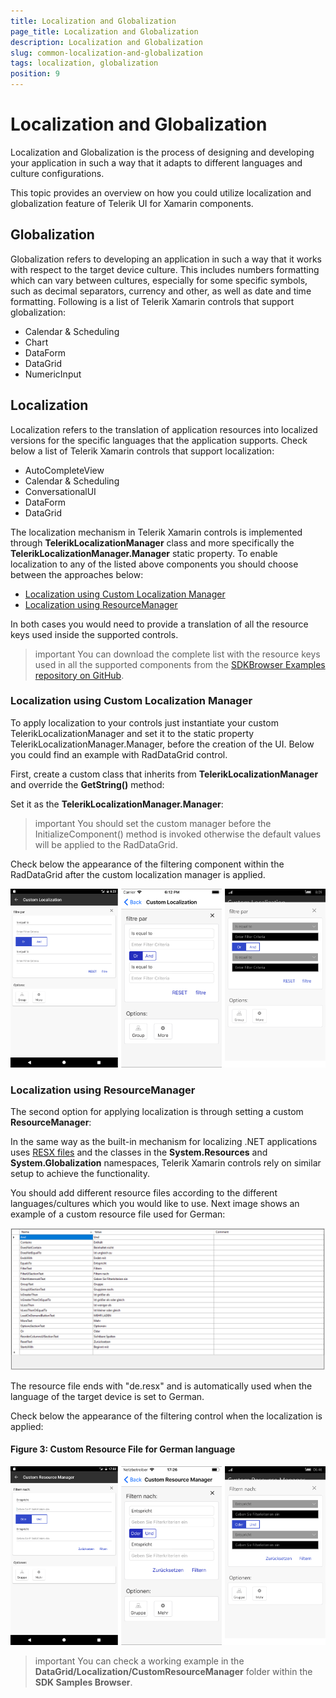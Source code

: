 ```yaml
---
title: Localization and Globalization
page_title: Localization and Globalization
description: Localization and Globalization
slug: common-localization-and-globalization
tags: localization, globalization
position: 9
---
```


# Localization and Globalization

Localization and Globalization is the process of designing and developing your application in such a way that it adapts to different languages and culture configurations. 

This topic provides an overview on how you could utilize localization and globalization feature of Telerik UI for Xamarin components.

## Globalization

Globalization refers to developing an application in such a way that it works with respect to the target device culture. This includes numbers formatting which can vary between cultures, especially for some specific symbols, such as decimal separators, currency and other, as well as date and time formatting. Following is a list of Telerik Xamarin controls that support globalization:

* Calendar &amp; Scheduling
* Chart
* DataForm
* DataGrid
* NumericInput

## Localization

Localization refers to the translation of application resources into localized versions for the specific languages that the application supports. Check below a list of Telerik Xamarin controls that support localization:

* AutoCompleteView
* Calendar &amp; Scheduling
* ConversationalUI
* DataForm
* DataGrid

The localization mechanism in Telerik Xamarin controls is implemented through **TelerikLocalizationManager** class and more specifically the **TelerikLocalizationManager.Manager** static property. To enable localization to any of the listed above components you should choose between the approaches below:

* [Localization using Custom Localization Manager](#localization-using-custom-localization-manager)
* [Localization using ResourceManager](#localization-using-resourcemanager)

In both cases you would need to provide a translation of all the resource keys used inside the supported controls.

>important You can download the complete list with the resource keys used in all the supported components from the [SDKBrowser Examples repository on GitHub](https://github.com/telerik/xamarin-forms-sdk/tree/master/XamarinSDK/SDKBrowser/SDKBrowser/LocalizationResources). 

### Localization using Custom Localization Manager

To apply localization to your controls just instantiate your custom TelerikLocalizationManager and set it to the static property TelerikLocalizationManager.Manager, before the creation of the UI. Below you could find an example with RadDataGrid control.

First, create a custom class that inherits from **TelerikLocalizationManager** and override the **GetString()** method:

<snippet id='datagrid-custom-localizationmanager-csharp'/>

Set it as the **TelerikLocalizationManager.Manager**:

<snippet id='datagrid-setting-the-custom-manager-csharp'/>

>important You should set the custom manager before the InitializeComponent() method is invoked otherwise the default values will be applied to the RadDataGrid.

Check below the appearance of the filtering component within the RadDataGrid after the custom localization manager is applied.

![custom localization manager](images/datagrid_localization.png)

### Localization using ResourceManager

The second option for applying localization is through setting a custom **ResourceManager**:

<snippet id='datagrid-setting-the-custom-resource-manager-csharp'/> 

In the same way as the built-in mechanism for localizing .NET applications uses [RESX files](https://docs.microsoft.com/en-us/previous-versions/visualstudio/visual-studio-2008/ekyft91f(v=vs.90)) and the classes in the **System.Resources** and **System.Globalization** namespaces, Telerik Xamarin controls rely on similar setup to achieve the functionality.

You should add different resource files according to the different languages/cultures which you would like to use. Next image shows an example of a custom resource file used for German:

![custom resource file](images/datagrid_resourcesfile.png)

The resource file ends with "de.resx" and is automatically used when the language of the target device is set to German.

Check below the appearance of the filtering control when the localization is applied:

#### Figure 3: Custom Resource File for German language
![custom resource manager](images/datagrid_resourcemanager.png)

>important You can check a working example in the **DataGrid/Localization/CustomResourceManager** folder within the **SDK Samples Browser**.
